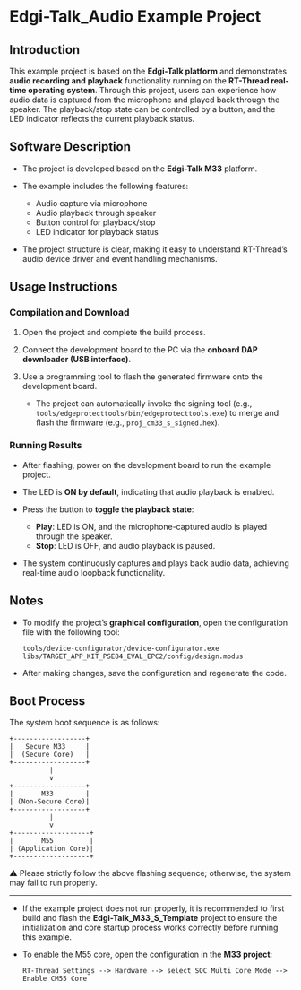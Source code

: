 # Edgi-Talk_Audio Example Project

## Introduction

This example project is based on the **Edgi-Talk platform** and demonstrates **audio recording and playback** functionality running on the **RT-Thread real-time operating system**.
Through this project, users can experience how audio data is captured from the microphone and played back through the speaker.
The playback/stop state can be controlled by a button, and the LED indicator reflects the current playback status.

## Software Description

* The project is developed based on the **Edgi-Talk M33** platform.

* The example includes the following features:

  * Audio capture via microphone
  * Audio playback through speaker
  * Button control for playback/stop
  * LED indicator for playback status

* The project structure is clear, making it easy to understand RT-Thread’s audio device driver and event handling mechanisms.

## Usage Instructions

### Compilation and Download

1. Open the project and complete the build process.
2. Connect the development board to the PC via the **onboard DAP downloader (USB interface)**.
3. Use a programming tool to flash the generated firmware onto the development board.

   * The project can automatically invoke the signing tool (e.g., `tools/edgeprotecttools/bin/edgeprotecttools.exe`) to merge and flash the firmware (e.g., `proj_cm33_s_signed.hex`).

### Running Results

* After flashing, power on the development board to run the example project.

* The LED is **ON by default**, indicating that audio playback is enabled.

* Press the button to **toggle the playback state**:

  * **Play**: LED is ON, and the microphone-captured audio is played through the speaker.
  * **Stop**: LED is OFF, and audio playback is paused.

* The system continuously captures and plays back audio data, achieving real-time audio loopback functionality.

## Notes

* To modify the project’s **graphical configuration**, open the configuration file with the following tool:

  ```
  tools/device-configurator/device-configurator.exe
  libs/TARGET_APP_KIT_PSE84_EVAL_EPC2/config/design.modus
  ```
* After making changes, save the configuration and regenerate the code.

## Boot Process

The system boot sequence is as follows:

```
+------------------+
|   Secure M33     |
|  (Secure Core)   |
+------------------+
          |
          v
+------------------+
|       M33        |
| (Non-Secure Core)|
+------------------+
          |
          v
+-------------------+
|       M55         |
| (Application Core)|
+-------------------+
```

⚠️ Please strictly follow the above flashing sequence; otherwise, the system may fail to run properly.

---

* If the example project does not run properly, it is recommended to first build and flash the **Edgi-Talk_M33_S_Template** project to ensure the initialization and core startup process works correctly before running this example.
* To enable the M55 core, open the configuration in the **M33 project**:

  ```
  RT-Thread Settings --> Hardware --> select SOC Multi Core Mode --> Enable CM55 Core
  ```
